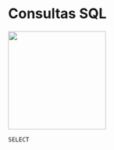 # Consultas SQL


<img src="https://banner2.cleanpng.com/20190210/grw/kisspng-postgresql-database-dump-query-language-5c605154daae60.2394885715498161488957.jpg" width ="200" >

```
SELECT 
```